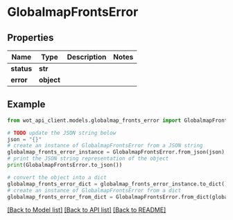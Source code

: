 # GlobalmapFrontsError


## Properties

Name | Type | Description | Notes
------------ | ------------- | ------------- | -------------
**status** | **str** |  | 
**error** | **object** |  | 

## Example

```python
from wot_api_client.models.globalmap_fronts_error import GlobalmapFrontsError

# TODO update the JSON string below
json = "{}"
# create an instance of GlobalmapFrontsError from a JSON string
globalmap_fronts_error_instance = GlobalmapFrontsError.from_json(json)
# print the JSON string representation of the object
print(GlobalmapFrontsError.to_json())

# convert the object into a dict
globalmap_fronts_error_dict = globalmap_fronts_error_instance.to_dict()
# create an instance of GlobalmapFrontsError from a dict
globalmap_fronts_error_from_dict = GlobalmapFrontsError.from_dict(globalmap_fronts_error_dict)
```
[[Back to Model list]](../README.md#documentation-for-models) [[Back to API list]](../README.md#documentation-for-api-endpoints) [[Back to README]](../README.md)


